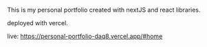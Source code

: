 This is my personal portfolio created with nextJS and react libraries. 



deployed with vercel.

live: https://personal-portfolio-daq8.vercel.app/#home
